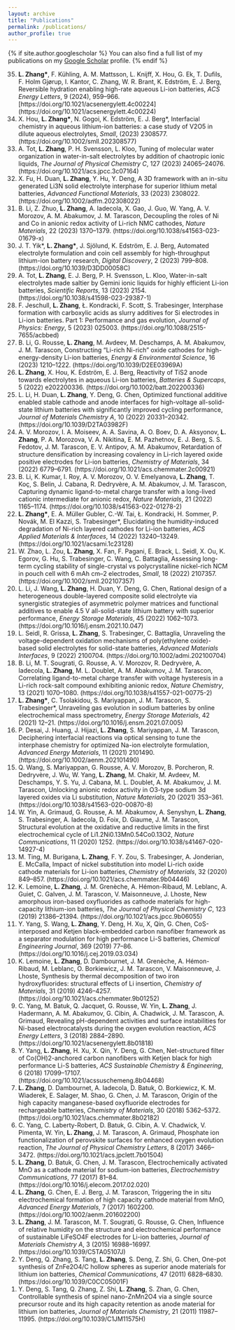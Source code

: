 ```yaml
---
layout: archive
title: "Publications"
permalink: /publications/
author_profile: true
---
```


{% if site.author.googlescholar %}
  You can also find a full list of my publications on my <a href="{{site.author.googlescholar}}"> Google Scholar</a> profile.
{% endif %}

<!-- 
{% include publications %}

-->


<ol reversed>
  <li><strong>L. Zhang*</strong>, F. Kühling, A. M. Mattsson, L. Knijff, X. Hou, G. Ek, T. Dufils, F. Holm Gjørup, I. Kantor, C. Zhang, W. R. Brant, K. Edström, E. J. Berg, Reversible hydration enabling high-rate aqueous Li-ion batteries, <em>ACS Energy Letters</em>, 9 (2024), 959–966. [https://doi.org/10.1021/acsenergylett.4c00224](https://doi.org/10.1021/acsenergylett.4c00224)</li>
  <li>X. Hou, <strong>L. Zhang*</strong>, N. Gogoi, K. Edström, E. J. Berg*, Interfacial chemistry in aqueous lithium-ion batteries: a case study of V2O5 in dilute aqueous electrolytes, <em>Small</em>, (2023) 2308577. (https://doi.org/10.1002/smll.202308577)</li>
  <li>A. Tot, <strong>L. Zhang</strong>, P. H. Svensson, L. Kloo, Tuning of molecular water organization in water-in-salt electrolytes by addition of chaotropic ionic liquids, <em>The Journal of Physical Chemistry C</em>, 127 (2023) 24065–24076. (https://doi.org/10.1021/acs.jpcc.3c07164)</li>
  <li>X. Fu, H. Duan, <strong>L. Zhang</strong>, Y. Hu, Y. Deng, A 3D framework with an in-situ generated Li3N solid electrolyte interphase for superior lithium metal batteries, <em>Advanced Functional Materials</em>, 33 (2023) 2308022. (https://doi.org/10.1002/adfm.202308022)</li>
  <li>B. Li, Z. Zhuo, <strong>L. Zhang</strong>, A. Iadecola, X. Gao, J. Guo, W. Yang, A. V. Morozov, A. M. Abakumov, J. M. Tarascon, Decoupling the roles of Ni and Co in anionic redox activity of Li-rich NMC cathodes, <em>Nature Materials</em>, 22 (2023) 1370–1379. (https://doi.org/10.1038/s41563-023-01679-x)</li>
  <li>J. T. Yik*, <strong>L. Zhang*</strong>, J. Sjölund, K. Edström, E. J. Berg, Automated electrolyte formulation and coin cell assembly for high-throughput lithium-ion battery research, <em>Digital Discovery</em>, 2 (2023) 799–808. (https://doi.org/10.1039/D3DD00058C)</li>
  <li>A. Tot, <strong>L. Zhang</strong>, E. J. Berg, P. H. Svensson, L. Kloo, Water-in-salt electrolytes made saltier by Gemini ionic liquids for highly efficient Li-ion batteries, <em>Scientific Reports</em>, 13 (2023) 2154. (https://doi.org/10.1038/s41598-023-29387-1)</li>
  <li>F. Jeschull, <strong>L. Zhang</strong>, Ł. Kondracki, F. Scott, S. Trabesinger, Interphase formation with carboxylic acids as slurry additives for Si electrodes in Li-ion batteries. Part 1: Performance and gas evolution, <em>Journal of Physics: Energy</em>, 5 (2023) 025003. (https://doi.org/10.1088/2515-7655/acbbed)</li>
  <li>B. Li, G. Rousse, <strong>L. Zhang</strong>, M. Avdeev, M. Deschamps, A. M. Abakumov, J. M. Tarascon, Constructing “Li-rich Ni-rich” oxide cathodes for high-energy-density Li-ion batteries, <em>Energy & Environmental Science</em>, 16 (2023) 1210–1222. (https://doi.org/10.1039/D2EE03969A)</li>
  <li><strong>L. Zhang</strong>, X. Hou, K. Edström, E. J. Berg, Reactivity of TiS2 anode towards electrolytes in aqueous Li-ion batteries, <em>Batteries & Supercaps</em>, 5 (2022) e202200336. (https://doi.org/10.1002/batt.202200336)</li>
  <li>L. Li, H. Duan, <strong>L. Zhang</strong>, Y. Deng, G. Chen, Optimized functional additive enabled stable cathode and anode interfaces for high-voltage all-solid-state lithium batteries with significantly improved cycling performance, <em>Journal of Materials Chemistry A</em>, 10 (2022) 20331–20342. (https://doi.org/10.1039/D2TA03982F)</li>
  <li>A. V. Morozov, I. A. Moiseev, A. A. Savina, A. O. Boev, D. A. Aksyonov, <strong>L. Zhang</strong>, P. A. Morozova, V. A. Nikitina, E. M. Pazhetnov, E. J. Berg, S. S. Fedotov, J. M. Tarascon, E. V. Antipov, A. M. Abakumov, Retardation of structure densification by increasing covalency in Li-rich layered oxide positive electrodes for Li-ion batteries, <em>Chemistry of Materials</em>, 34 (2022) 6779–6791. (https://doi.org/10.1021/acs.chemmater.2c00921)</li>
  <li>B. Li, K. Kumar, I. Roy, A. V. Morozov, O. V. Emelyanova, <strong>L. Zhang</strong>, T. Koç, S. Belin, J. Cabana, R. Dedryvère, A. M. Abakumov, J. M. Tarascon, Capturing dynamic ligand-to-metal charge transfer with a long-lived cationic intermediate for anionic redox, <em>Nature Materials</em>, 21 (2022) 1165–1174. (https://doi.org/10.1038/s41563-022-01278-2)</li>
  <li><strong>L. Zhang*</strong>, E. A. Müller Gubler, C.-W. Tai, Ł. Kondracki, H. Sommer, P. Novák, M. El Kazzi, S. Trabesinger*, Elucidating the humidity-induced degradation of Ni-rich layered cathodes for Li-ion batteries, <em>ACS Applied Materials & Interfaces</em>, 14 (2022) 13240–13249. (https://doi.org/10.1021/acsami.1c23128)</li>
  <li>W. Zhao, L. Zou, <strong>L. Zhang</strong>, X. Fan, F. Pagani, E. Brack, L. Seidl, X. Ou, K. Egorov, G. Hu, S. Trabesinger, C. Wang, C. Battaglia, Assessing long-term cycling stability of single-crystal vs polycrystalline nickel-rich NCM in pouch cell with 6 mAh cm–2 electrodes, <em>Small</em>, 18 (2022) 2107357. (https://doi.org/10.1002/smll.202107357)</li>
  <li>L. Li, J. Wang, <strong>L. Zhang</strong>, H. Duan, Y. Deng, G. Chen, Rational design of a heterogeneous double-layered composite solid electrolyte via synergistic strategies of asymmetric polymer matrices and functional additives to enable 4.5 V all-solid-state lithium battery with superior performance, <em>Energy Storage Materials</em>, 45 (2022) 1062–1073. (https://doi.org/10.1016/j.ensm.2021.10.047)</li>
  <li>L. Seidl, R. Grissa, <strong>L. Zhang</strong>, S. Trabesinger, C. Battaglia, Unraveling the voltage-dependent oxidation mechanisms of poly(ethylene oxide)-based solid electrolytes for solid-state batteries, <em>Advanced Materials Interfaces</em>, 9 (2022) 2100704. (https://doi.org/10.1002/admi.202100704)</li>
  <li>B. Li, M. T. Sougrati, G. Rousse, A. V. Morozov, R. Dedryvère, A. Iadecola, <strong>L. Zhang</strong>, M. L. Doublet, A. M. Abakumov, J. M. Tarascon, Correlating ligand-to-metal charge transfer with voltage hysteresis in a Li-rich rock-salt compound exhibiting anionic redox, <em>Nature Chemistry</em>, 13 (2021) 1070–1080. (https://doi.org/10.1038/s41557-021-00775-2)</li>
  <li><strong>L. Zhang*</strong>, C. Tsolakidou, S. Mariyappan, J. M. Tarascon, S. Trabesinger*, Unraveling gas evolution in sodium batteries by online electrochemical mass spectrometry, <em>Energy Storage Materials</em>, 42 (2021) 12–21. (https://doi.org/10.1016/j.ensm.2021.07.005)</li>
  <li>P. Desai, J. Huang, J. Hijazi, <strong>L. Zhang</strong>, S. Mariyappan, J. M. Tarascon, Deciphering interfacial reactions via optical sensing to tune the interphase chemistry for optimized Na-ion electrolyte formulation, <em>Advanced Energy Materials</em>, 11 (2021) 2101490. (https://doi.org/10.1002/aenm.202101490)</li>
  <li>Q. Wang, S. Mariyappan, G. Rousse, A. V. Morozov, B. Porcheron, R. Dedryvère, J. Wu, W. Yang, <strong>L. Zhang</strong>, M. Chakir, M. Avdeev, M. Deschamps, Y. S. Yu, J. Cabana, M. L. Doublet, A. M. Abakumov, J. M. Tarascon, Unlocking anionic redox activity in O3-type sodium 3d layered oxides via Li substitution, <em>Nature Materials</em>, 20 (2021) 353–361. (https://doi.org/10.1038/s41563-020-00870-8)</li>
  <li>W. Yin, A. Grimaud, G. Rousse, A. M. Abakumov, A. Senyshyn, <strong>L. Zhang</strong>, S. Trabesinger, A. Iadecola, D. Foix, D. Giaume, J. M. Tarascon, Structural evolution at the oxidative and reductive limits in the first electrochemical cycle of Li1.2Ni0.13Mn0.54Co0.13O2, <em>Nature Communications</em>, 11 (2020) 1252. (https://doi.org/10.1038/s41467-020-14927-4)</li>
  <li>M. Ting, M. Burigana, <strong>L. Zhang</strong>, F. Y. Zou, S. Trabesinger, A. Jonderian, E. McCalla, Impact of nickel substitution into model Li-rich oxide cathode materials for Li-ion batteries, <em>Chemistry of Materials</em>, 32 (2020) 849–857. (https://doi.org/10.1021/acs.chemmater.9b04446)</li>
  <li>K. Lemoine, <strong>L. Zhang</strong>, J. M. Grenèche, A. Hémon-Ribaud, M. Leblanc, A. Guiet, C. Galven, J. M. Tarascon, V. Maisonneuve, J. Lhoste, New amorphous iron-based oxyfluorides as cathode materials for high-capacity lithium-ion batteries, <em>The Journal of Physical Chemistry C</em>, 123 (2019) 21386–21394. (https://doi.org/10.1021/acs.jpcc.9b06055)</li>
  <li>Y. Yang, S. Wang, <strong>L. Zhang</strong>, Y. Deng, H. Xu, X, Qin, G. Chen, CoS-interposed and Ketjen black-embedded carbon nanofiber framework as a separator modulation for high performance Li-S batteries, <em>Chemical Engineering Journal</em>, 369 (2019) 77–86. (https://doi.org/10.1016/j.cej.2019.03.034)</li>
  <li>K. Lemoine, <strong>L. Zhang</strong>, D. Dambournet, J. M. Grenèche, A. Hémon-Ribaud, M. Leblanc, O. Borkiewicz, J. M. Tarascon, V. Maisonneuve, J. Lhoste, Synthesis by thermal decomposition of two iron hydroxyfluorides: structural effects of Li insertion, <em>Chemistry of Materials</em>, 31 (2019) 4246–4257. (https://doi.org/10.1021/acs.chemmater.9b01252)</li>
  <li>C. Yang, M. Batuk, Q. Jacquet, G. Rousse, W. Yin, <strong>L. Zhang</strong>, J. Hadermann, A. M. Abakumov, G. Cibin, A. Chadwick, J. M. Tarascon, A. Grimaud, Revealing pH-dependent activities and surface instabilities for Ni-based electrocatalysts during the oxygen evolution reaction, <em>ACS Energy Letters</em>, 3 (2018) 2884–2890. (https://doi.org/10.1021/acsenergylett.8b01818)</li>
  <li>Y. Yang, <strong>L. Zhang</strong>, H. Xu, X. Qin, Y. Deng, G. Chen, Net-structured filter of Co(OH)2-anchored carbon nanofibers with Ketjen black for high performance Li-S batteries, <em>ACS Sustainable Chemistry & Engineering</em>, 6 (2018) 17099–17107. (https://doi.org/10.1021/acssuschemeng.8b04468)</li>
  <li><strong>L. Zhang</strong>, D. Dambournet, A. Iadecola, D. Batuk, O. Borkiewicz, K. M. Wiaderek, E. Salager, M. Shao, G. Chen, J. M. Tarascon, Origin of the high capacity manganese-based oxyfluoride electrodes for rechargeable batteries, <em>Chemistry of Materials</em>, 30 (2018) 5362–5372. (https://doi.org/10.1021/acs.chemmater.8b02182)</li>
  <li>C. Yang, C. Laberty-Robert, D. Batuk, G. Cibin, A. V. Chadwick, V. Pimenta, W. Yin, <strong>L. Zhang</strong>, J. M. Tarascon, A. Grimaud, Phosphate ion functionalization of perovskite surfaces for enhanced oxygen evolution reaction, <em>The Journal of Physical Chemistry Letters</em>, 8 (2017) 3466–3472. (https://doi.org/10.1021/acs.jpclett.7b01504)</li>
  <li><strong>L. Zhang</strong>, D. Batuk, G. Chen, J. M. Tarascon, Electrochemically activated MnO as a cathode material for sodium-ion batteries, <em>Electrochemistry Communications</em>, 77 (2017) 81–84. (https://doi.org/10.1016/j.elecom.2017.02.020)</li>
  <li><strong>L. Zhang</strong>, G. Chen, E. J. Berg, J. M. Tarascon, Triggering the in situ electrochemical formation of high capacity cathode material from MnO, <em>Advanced Energy Materials</em>, 7 (2017) 1602200. (https://doi.org/10.1002/aenm.201602200)</li>
  <li><strong>L. Zhang</strong>, J. M. Tarascon, M. T. Sougrati, G. Rousse, G. Chen, Influence of relative humidity on the structure and electrochemical performance of sustainable LiFeSO4F electrodes for Li-ion batteries, <em>Journal of Materials Chemistry A</em>, 3 (2015) 16988–16997. (https://doi.org/10.1039/C5TA05107J)</li>
  <li>Y. Deng, Q. Zhang, S. Tang, <strong>L. Zhang</strong>, S. Deng, Z. Shi, G. Chen, One-pot synthesis of ZnFe2O4/C hollow spheres as superior anode materials for lithium ion batteries, <em>Chemical Communications</em>, 47 (2011) 6828–6830. (https://doi.org/10.1039/C0CC05001F)</li>
  <li>Y. Deng, S. Tang, Q. Zhang, Z. Shi, <strong>L. Zhang</strong>, S. Zhan, G. Chen, Controllable synthesis of spinel nano-ZnMn2O4 via a single source precursor route and its high capacity retention as anode material for lithium ion batteries, <em>Journal of Materials Chemistry</em>, 21 (2011) 11987–11995. (https://doi.org/10.1039/C1JM11575H)</li>
</ol>
